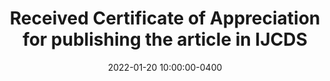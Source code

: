 ---
layout: post
title: Received Certificate of Appreciation for publishing the article in IJCDS
date: 2022-01-20 10:00:00-0400
inline: false
related_posts: true
---